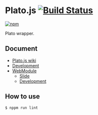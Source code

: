 # Plato.js [![Build Status](https://travis-ci.org/uupaa/Plato.js.png)](http://travis-ci.org/uupaa/Plato.js)

[![npm](https://nodei.co/npm/uupaa.plato.js.png?downloads=true&stars=true)](https://nodei.co/npm/uupaa.plato.js/)

Plato wrapper.

## Document

- [Plato.js wiki](https://github.com/uupaa/Plato.js/wiki/Plato)
- [Development](https://github.com/uupaa/WebModule/wiki/Development)
- [WebModule](https://github.com/uupaa/WebModule)
    - [Slide](http://uupaa.github.io/Slide/slide/WebModule/index.html)
    - [Development](https://github.com/uupaa/WebModule/wiki/Development)

## How to use

```js
$ nppm run lint
```

